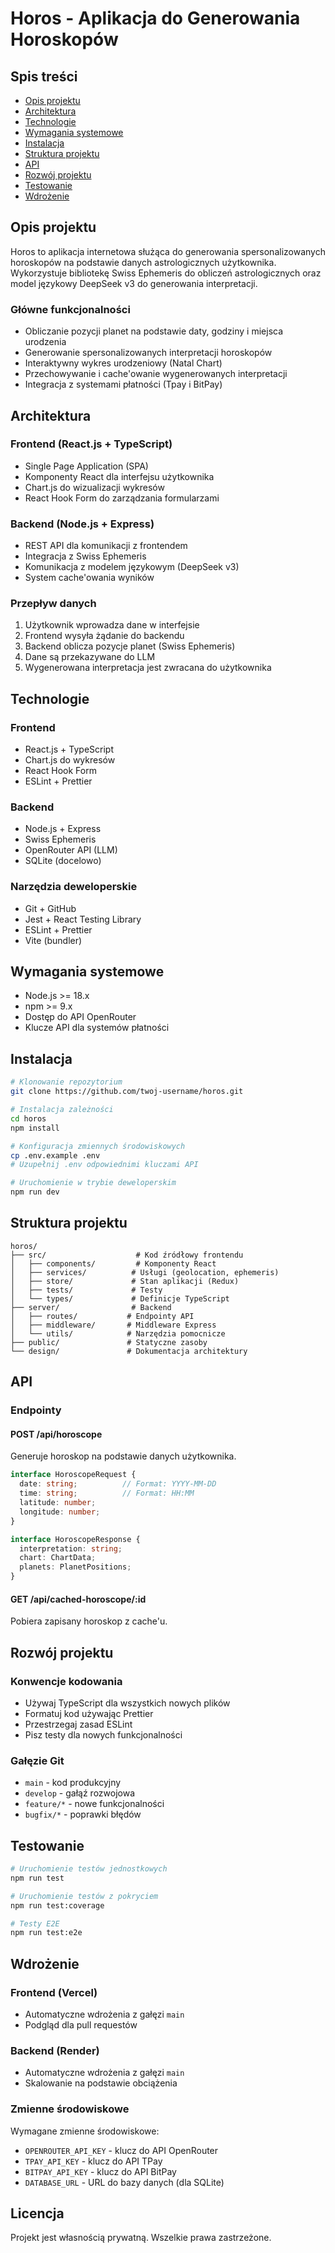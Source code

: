 # Horos - Aplikacja do Generowania Horoskopów

## Spis treści
- [Opis projektu](#opis-projektu)
- [Architektura](#architektura)
- [Technologie](#technologie)
- [Wymagania systemowe](#wymagania-systemowe)
- [Instalacja](#instalacja)
- [Struktura projektu](#struktura-projektu)
- [API](#api)
- [Rozwój projektu](#rozwój-projektu)
- [Testowanie](#testowanie)
- [Wdrożenie](#wdrożenie)

## Opis projektu
Horos to aplikacja internetowa służąca do generowania spersonalizowanych horoskopów na podstawie danych astrologicznych użytkownika. Wykorzystuje bibliotekę Swiss Ephemeris do obliczeń astrologicznych oraz model językowy DeepSeek v3 do generowania interpretacji.

### Główne funkcjonalności
- Obliczanie pozycji planet na podstawie daty, godziny i miejsca urodzenia
- Generowanie spersonalizowanych interpretacji horoskopów
- Interaktywny wykres urodzeniowy (Natal Chart)
- Przechowywanie i cache'owanie wygenerowanych interpretacji
- Integracja z systemami płatności (Tpay i BitPay)

## Architektura

### Frontend (React.js + TypeScript)
- Single Page Application (SPA)
- Komponenty React dla interfejsu użytkownika
- Chart.js do wizualizacji wykresów
- React Hook Form do zarządzania formularzami

### Backend (Node.js + Express)
- REST API dla komunikacji z frontendem
- Integracja z Swiss Ephemeris
- Komunikacja z modelem językowym (DeepSeek v3)
- System cache'owania wyników

### Przepływ danych
1. Użytkownik wprowadza dane w interfejsie
2. Frontend wysyła żądanie do backendu
3. Backend oblicza pozycje planet (Swiss Ephemeris)
4. Dane są przekazywane do LLM
5. Wygenerowana interpretacja jest zwracana do użytkownika

## Technologie

### Frontend
- React.js + TypeScript
- Chart.js do wykresów
- React Hook Form
- ESLint + Prettier

### Backend
- Node.js + Express
- Swiss Ephemeris
- OpenRouter API (LLM)
- SQLite (docelowo)

### Narzędzia deweloperskie
- Git + GitHub
- Jest + React Testing Library
- ESLint + Prettier
- Vite (bundler)

## Wymagania systemowe
- Node.js >= 18.x
- npm >= 9.x
- Dostęp do API OpenRouter
- Klucze API dla systemów płatności

## Instalacja

```bash
# Klonowanie repozytorium
git clone https://github.com/twoj-username/horos.git

# Instalacja zależności
cd horos
npm install

# Konfiguracja zmiennych środowiskowych
cp .env.example .env
# Uzupełnij .env odpowiednimi kluczami API

# Uruchomienie w trybie deweloperskim
npm run dev
```

## Struktura projektu

```
horos/
├── src/                    # Kod źródłowy frontendu
│   ├── components/         # Komponenty React
│   ├── services/          # Usługi (geolocation, ephemeris)
│   ├── store/             # Stan aplikacji (Redux)
│   ├── tests/             # Testy
│   └── types/             # Definicje TypeScript
├── server/                # Backend
│   ├── routes/           # Endpointy API
│   ├── middleware/       # Middleware Express
│   └── utils/            # Narzędzia pomocnicze
├── public/               # Statyczne zasoby
└── design/               # Dokumentacja architektury
```

## API

### Endpointy

#### POST /api/horoscope
Generuje horoskop na podstawie danych użytkownika.

```typescript
interface HoroscopeRequest {
  date: string;          // Format: YYYY-MM-DD
  time: string;          // Format: HH:MM
  latitude: number;
  longitude: number;
}

interface HoroscopeResponse {
  interpretation: string;
  chart: ChartData;
  planets: PlanetPositions;
}
```

#### GET /api/cached-horoscope/:id
Pobiera zapisany horoskop z cache'u.

## Rozwój projektu

### Konwencje kodowania
- Używaj TypeScript dla wszystkich nowych plików
- Formatuj kod używając Prettier
- Przestrzegaj zasad ESLint
- Pisz testy dla nowych funkcjonalności

### Gałęzie Git
- `main` - kod produkcyjny
- `develop` - gałąź rozwojowa
- `feature/*` - nowe funkcjonalności
- `bugfix/*` - poprawki błędów

## Testowanie

```bash
# Uruchomienie testów jednostkowych
npm run test

# Uruchomienie testów z pokryciem
npm run test:coverage

# Testy E2E
npm run test:e2e
```

## Wdrożenie

### Frontend (Vercel)
- Automatyczne wdrożenia z gałęzi `main`
- Podgląd dla pull requestów

### Backend (Render)
- Automatyczne wdrożenia z gałęzi `main`
- Skalowanie na podstawie obciążenia

### Zmienne środowiskowe
Wymagane zmienne środowiskowe:
- `OPENROUTER_API_KEY` - klucz do API OpenRouter
- `TPAY_API_KEY` - klucz do API TPay
- `BITPAY_API_KEY` - klucz do API BitPay
- `DATABASE_URL` - URL do bazy danych (dla SQLite)

## Licencja
Projekt jest własnością prywatną. Wszelkie prawa zastrzeżone.
